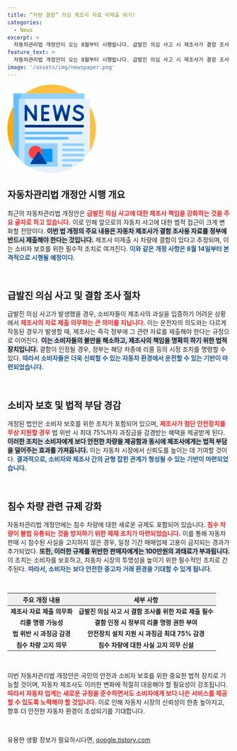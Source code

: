 ```yaml
---
title: “차량 결함” 의심 제조사 자료 미제출 위기!
categories:
  - News
excerpt: >
  자동차관리법 개정안이 오는 8월부터 시행됩니다. 급발진 의심 사고 시 제조사가 결함 조사 자료를 반드시 제출해야 하며, 미제출 시 차량 결함으로 추정됩니다. 소비자 보호를 위한 강력한 조치, 과태료 기준 신설까지! 클릭하고 자세한 내용을 확인하세요!
feature_text: >
  자동차관리법 개정안이 오는 8월부터 시행됩니다. 급발진 의심 사고 시 제조사가 결함 조사 자료를 반드시 제출해야 하며, 미제출 시 차량 결함으로 추정됩니다. 소비자 보호를 위한 강력한 조치, 과태료 기준 신설까지! 클릭하고 자세한 내용을 확인하세요!
image: '/assets/img/newspaper.png'
---
```


<p><img src="/assets/img/newspaper.png" alt="kimp 속보" /></p>

<h2 data-ke-size="size26">자동차관리법 개정안 시행 개요</h2>

<p data-ke-size="size16">최근의 자동차관리법 개정안은 <b><span style="color: #ee2323;">급발진 의심 사고에 대한 제조사 책임을 강화하는 것을 주요 골자로 하고 있습니다.</span></b> 이로 인해 앞으로의 자동차 사고에 대한 법적 접근이 크게 변화할 전망이다. <b><span style="background-color: #21538527;">이번 법 개정의 주요 내용은 자동차 제조사가 결함 조사용 자료를 정부에 반드시 제출해야 한다는 것입니다.</span></b> 제조사 미제출 시 차량에 결함이 있다고 추정되며, 이는 소비자 보호를 위한 필수적 조치로 여겨진다. <b><span style="color: #1a5490;">이와 같은 개정 사항은 8월 14일부터 본격적으로 시행될 예정이다.</span></b></p>

<p data-ke-size="size16">&nbsp;</p>

<h2 data-ke-size="size26">급발진 의심 사고 및 결함 조사 절차</h2>

<p data-ke-size="size16">급발진 의심 사고가 발생했을 경우, 소비자들이 제조사의 과실을 입증하기 어려운 상황에서 <b><span style="color: #ee2323;">제조사의 자료 제출 의무화는 큰 의미를 지닙니다.</span></b> 이는 운전자의 의도와는 다르게 작동된 경우가 발생할 때, 제조사는 즉각 정부에 그 관련 자료를 제출해야 한다는 규정으로 이어진다. <b><span style="background-color: #21538527;">이는 소비자들의 불만을 해소하고, 제조사의 책임을 명확히 하기 위한 법적 장치입니다.</span></b> 결함이 인정될 경우, 정부는 해당 차종에 리콜 등의 시정 조치를 명령할 수 있다. <b><span style="color: #1a5490;">따라서 소비자들은 더욱 신뢰할 수 있는 자동차 환경에서 운전할 수 있는 기반이 마련되었습니다.</span></b></p>

<p data-ke-size="size16">&nbsp;</p>

<h2 data-ke-size="size26">소비자 보호 및 법적 부담 경감</h2>

<p data-ke-size="size16">개정된 법안은 소비자 보호를 위한 조치가 포함되어 있으며, <b><span style="color: #ee2323;">제조사가 첨단 안전장치를 무상 지원할 경우</span></b> 법 위반 시 최대 75%까지 과징금을 감경받는 혜택을 제공받게 된다. <b><span style="background-color: #21538527;">이러한 조치는 소비자에게 보다 안전한 차량을 제공함과 동시에 제조사에게는 법적 부담을 덜어주는 효과를 가져옵니다.</span></b> 이는 자동차 시장에서 신뢰도를 높이는 데 기여할 것이다. <b><span style="color: #1a5490;">결과적으로, 소비자와 제조사 간의 균형 잡힌 관계가 형성될 수 있는 기반이 마련되었습니다.</span></b></p>

<p data-ke-size="size16">&nbsp;</p>

<h2 data-ke-size="size26">침수 차량 관련 규제 강화</h2>

<p data-ke-size="size16">자동차관리법 개정안에는 침수 차량에 대한 새로운 규제도 포함되어 있습니다. <b><span style="color: #ee2323;">침수 차량이 불법 유통되는 것을 방지하기 위한 제재 조치가 마련되었습니다.</span></b> 이를 통해 자동차 판매 시 침수된 사실을 고지하지 않은 경우, 일정 기간 매매업체 고용이 금지되는 경과가 추가되었다. <b><span style="background-color: #21538527;">또한, 이러한 규제를 위반한 판매자에게는 100만원의 과태료가 부과됩니다.</span></b> 이 조치는 소비자를 보호하고, 자동차 시장의 투명성을 높이기 위한 필수적인 조치로 간주된다. <b><span style="color: #1a5490;">따라서, 소비자는 보다 안전한 중고차 거래 환경을 기대할 수 있게 됩니다.</span></b></p>

<p data-ke-size="size16">&nbsp;</p>

<table style="width: 100%; border-collapse: collapse;">
    <thead>
        <tr>
            <th style="text-align: center; background-color: #f0f0f0;">주요 개정 내용</th>
            <th style="text-align: center; background-color: #f0f0f0;">세부 사항</th>
        </tr>
    </thead>
    <tbody>
        <tr>
            <td style="text-align: center; height: 17px;"><b>제조사 자료 제출 의무화</b></td>
            <td style="text-align: center; height: 17px;"><b>급발진 의심 사고 시 결함 조사를 위한 자료 제출 필수</b></td>
        </tr>
        <tr>
            <td style="text-align: center; height: 17px;"><b>리콜 명령 가능성</b></td>
            <td style="text-align: center; height: 17px;"><b>결함 인정 시 정부의 리콜 명령 권한 부여</b></td>
        </tr>
        <tr>
            <td style="text-align: center; height: 17px;"><b>법 위반 시 과징금 감경</b></td>
            <td style="text-align: center; height: 17px;"><b>안전장치 설치 지원 시 과징금 최대 75% 감경</b></td>
        </tr>
        <tr>
            <td style="text-align: center; height: 17px;"><b>침수 차량 고지 의무</b></td>
            <td style="text-align: center; height: 17px;"><b>침수 차량에 대한 사실 고지 의무 신설</b></td>
        </tr>
    </tbody>
</table>

<p data-ke-size="size16">&nbsp;</p>

<p data-ke-size="size16">이번 자동차관리법 개정안은 국민의 안전과 소비자 보호를 위한 중요한 법적 장치로 기능할 것이며, 자동차 제조사도 이러한 변화에 적절히 대응해야 할 필요성이 강조됩니다. <b><span style="color: #ee2323;">따라서 자동차 업계는 새로운 규정을 준수하면서도 소비자에게 보다 나은 서비스를 제공할 수 있도록 노력해야 할 것입니다.</span></b> 이로 인해 자동차 시장의 신뢰성이 한층 높아지고, 향후 더 안전한 자동차 환경이 조성되기를 기대합니다.</p> 

<p data-ke-size="size16">&nbsp;</p>
유용한 생활 정보가 필요하시다면, <a href="https://qoogle.tistory.com" rel="dofollow">qoogle.tistory.com</a>


